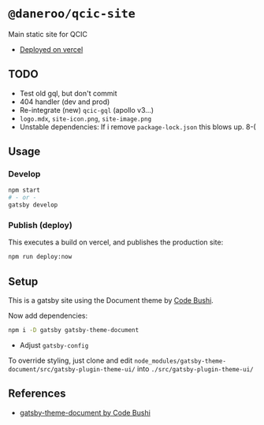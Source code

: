 # `@daneroo/qcic-site`

Main static site for QCIC

- [Deployed on vercel](https://qcic.n.imetrical.com)

## TODO

- Test old gql, but don't commit
- 404 handler (dev and prod)
- Re-integrate (new) `qcic-gql` (apollo v3...)
- `logo.mdx`, `site-icon.png`, `site-image.png`
- Unstable dependencies: If i remove `package-lock.json` this blows up. 8-(

## Usage

### Develop

```bash
npm start
# - or -
gatsby develop
```

### Publish (deploy)

This executes a build on vercel, and publishes the production site:

```bash
npm run deploy:now
```

## Setup

This is a gatsby site using  the Document theme  by [Code Bushi](https://codebushi.com/gatsby-starters-and-themes/).

Now add dependencies:

```bash
npm i -D gatsby gatsby-theme-document
```

- Adjust `gatsby-config`

To override styling, just clone and edit
`node_modules/gatsby-theme-document/src/gatsby-plugin-theme-ui/`
into `./src/gatsby-plugin-theme-ui/`

## References

- [gatsby-theme-document by Code Bushi](https://codebushi.com/gatsby-starters-and-themes/)
